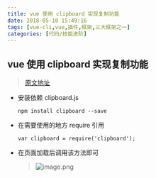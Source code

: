 ```yaml
---
title: vue 使用 clipboard 实现复制功能
date: 2018-05-10 15:49:16
tags: [vue-cli,vue,插件,框架,三大框架之一]
categories: [代码/技能进阶]
---
```


## vue 使用 clipboard 实现复制功能

> [原文地址](https://blog.csdn.net/guxuehua/article/details/79169190)

* 安装依赖 clipboard.js

  ```
  npm install clipboard --save
  ```

* 在需要使用的地方 require 引用

  ```
  var clipboard = require('clipboard');
  ```

* 在页面加载后调用该方法即可
  > ![image.png](https://upload-images.jianshu.io/upload_images/9064013-f3d7d4e56d786d10.png?imageMogr2/auto-orient/strip%7CimageView2/2/w/1240)

